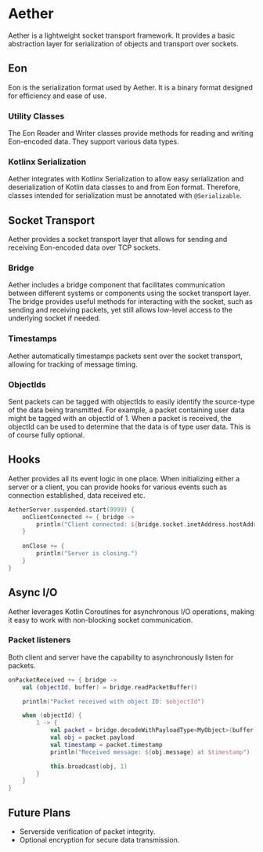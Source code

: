 # Aether
Aether is a lightweight socket transport framework. It provides a basic abstraction layer for serialization of objects and transport over sockets.

## Eon
Eon is the serialization format used by Aether. It is a binary format designed for efficiency and ease of use.
### Utility Classes
The Eon Reader and Writer classes provide methods for reading and writing Eon-encoded data. They support various data types.
### Kotlinx Serialization
Aether integrates with Kotlinx Serialization to allow easy serialization and deserialization of Kotlin data classes to and from Eon format.
Therefore, classes intended for serialization must be annotated with `@Serializable`.

## Socket Transport
Aether provides a socket transport layer that allows for sending and receiving Eon-encoded data over TCP sockets.
### Bridge
Aether includes a bridge component that facilitates communication between different systems or components using the socket transport layer.
The bridge provides useful methods for interacting with the socket, such as sending and receiving packets, yet still allows low-level access to the underlying socket if needed.
### Timestamps
Aether automatically timestamps packets sent over the socket transport, allowing for tracking of message timing.
### ObjectIds
Sent packets can be tagged with objectIds to easily identify the source-type of the data being transmitted.
For example, a packet containing user data might be tagged with an objectId of 1. When a packet is received, the objectId can be used to determine that the data is of type user data.
This is of course fully optional.

## Hooks
Aether provides all its event logic in one place. When initializing either a server or a client, you can provide hooks for various events such as connection established, data received etc.

```kotlin
AetherServer.suspended.start(9999) {
    onClientConnected += { bridge ->
        println("Client connected: ${bridge.socket.inetAddress.hostAddress}")
    }
    
    onClose += {
        println("Server is closing.")
    }
}
```

## Async I/O
Aether leverages Kotlin Coroutines for asynchronous I/O operations, making it easy to work with non-blocking socket communication.
### Packet listeners
Both client and server have the capability to asynchronously listen for packets.

```kotlin
onPacketReceived += { bridge ->
    val (objectId, buffer) = bridge.readPacketBuffer()

    println("Packet received with object ID: $objectId")

    when (objectId) {
        1 -> {
            val packet = bridge.decodeWithPayloadType<MyObject>(buffer)
            val obj = packet.payload
            val timestamp = packet.timestamp
            println("Received message: ${obj.message} at $timestamp")

            this.broadcast(obj, 1)
        }
    }
}
```

## Future Plans
- Serverside verification of packet integrity.
- Optional encryption for secure data transmission.